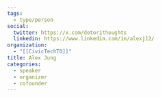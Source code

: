 ```yaml
---
tags:
  - type/person
social:
  twitter: https://x.com/dotorithoughts
  linkedin: https://www.linkedin.com/in/alexj12/
organization:
  - "[[CivicTechTO]]"
title: Alex Jung
categories:
  - speaker
  - organizer
  - cofounder
---
```


